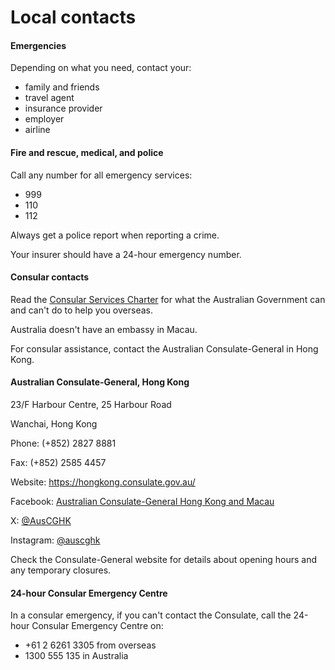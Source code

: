 # Local contacts

#### Emergencies

Depending on what you need, contact your:

* family and friends
* travel agent
* insurance provider
* employer
* airline

#### Fire and rescue, medical, and police

Call any number for all emergency services:

* 999
* 110
* 112

Always get a police report when reporting a crime.

Your insurer should have a 24-hour emergency number.

#### Consular contacts

Read the [Consular Services Charter](/consular-services/consular-services-charter "Consular Services Charter") for what the Australian Government can and can't do to help you overseas.

Australia doesn't have an embassy in Macau.

For consular assistance, contact the Australian Consulate-General in Hong Kong.

#### Australian Consulate-General, Hong Kong

23/F Harbour Centre, 25 Harbour Road

Wanchai, Hong Kong

Phone: (+852) 2827 8881

Fax: (+852) 2585 4457

Website: <https://hongkong.consulate.gov.au/>

Facebook: [Australian Consulate-General Hong Kong and Macau](https://www.facebook.com/AustraliaInHKMacau)

X: [@AusCGHK](https://twitter.com/AusCGHK)

Instagram: [@auscghk](https://www.instagram.com/auscghk)

Check the Consulate-General website for details about opening hours and any temporary closures.

#### 24-hour Consular Emergency Centre

In a consular emergency, if you can't contact the Consulate, call the 24-hour Consular Emergency Centre on:

* +61 2 6261 3305 from overseas
* 1300 555 135 in Australia